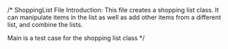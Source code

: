 /* ShoppingList File Introduction:
This file creates a shopping list class. It can manipulate items in the list as well as add other items from a different list, and combine the lists.

Main is a test case for the shopping list class
*/
